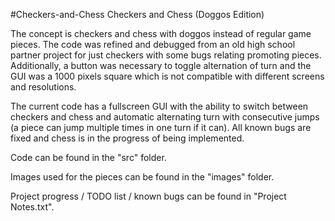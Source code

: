 #Checkers-and-Chess
Checkers and Chess (Doggos Edition)

The concept is checkers and chess with doggos instead of regular game pieces. The code was refined and debugged from an old high school partner project for just checkers with some bugs relating promoting pieces. Additionally, a button was necessary to toggle alternation of turn and the GUI was a 1000 pixels square which is not compatible with different screens and resolutions.

The current code has a fullscreen GUI with the ability to switch between checkers and chess and automatic alternating turn with consecutive jumps (a piece can jump multiple times in one turn if it can). All known bugs are fixed and chess is in the progress of being implemented.

Code can be found in the "src" folder.

Images used for the pieces can be found in the "images" folder.

Project progress / TODO list / known bugs can be found in "Project Notes.txt".